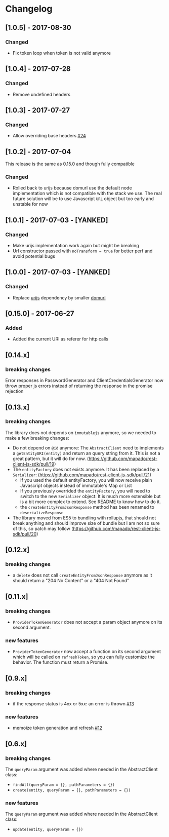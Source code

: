 # Changelog

## [1.0.5] - 2017-08-30
### Changed
  * Fix token loop when token is not valid anymore

## [1.0.4] - 2017-07-28
### Changed
  * Remove undefined headers

## [1.0.3] - 2017-07-27
### Changed
  * Allow overriding base headers [#24](https://github.com/mapado/rest-client-js-sdk/pull/24)

## [1.0.2] - 2017-07-04

This release is the same as 0.15.0 and though fully compatible

### Changed
  * Rolled back to urijs because domurl use the default node implementation which is not compatible with the stack we use.
  The real future solution will be to use Javascript `URL` object but too early and unstable for now


## [1.0.1] - 2017-07-03 - [YANKED]
### Changed
  * Make urijs implementation work again but might be breaking
  * Url constructor passed with `noTransform = true` for better perf and avoid potential bugs

## [1.0.0] - 2017-07-03 - [YANKED]
### Changed
  * Replace [urijs](https://medialize.github.io/URI.js/) dependency by smaller [domurl](https://github.com/Mikhus/domurl)

## [0.15.0] - 2017-06-27
### Added
  * Added the current URI as referer for http calls

## [0.14.x]
### breaking changes
Error responses in PasswordGenerator and ClientCredentialsGenerator now throw proper js errors instead of returning the response in the promise rejection

## [0.13.x]
### breaking changes

The library does not depends on `immutablejs` anymore, so we needed to make a few breaking changes:

  * Do not depend on `@id` anymore: The `AbstractClient` need to implements a `getEntityURI(entity)` and return an query string from it. This is not a great pattern, but it will do for now. (https://github.com/mapado/rest-client-js-sdk/pull/19)
  * The `entityFactory` does not exists anymore. It has been replaced by a `Serializer`: (https://github.com/mapado/rest-client-js-sdk/pull/21)
    * If you used the default entityFactory, you will now receive plain Javascript objects instead of immutable's Map or List
    * If you previously overrided the `entityFactory`, you will need to switch to the new `Serializer` object: It is much more extensible but is a bit more complex to extend. See README to know how to do it.
    * the `createEntityFromJsonResponse` method has been renamed to `deserializeResponse`
  * The library moved from ES5 to bundling with rollupjs, that should not break anything and should improve size of bundle but I am not so sure of this, so patch may follow (https://github.com/mapado/rest-client-js-sdk/pull/20)


## [0.12.x]
### breaking changes

- a `delete` does not call `createEntityFromJsonResponse` anymore as it should return a "204 No Content" or a "404 Not Found"


## [0.11.x]
### breaking changes

- `ProviderTokenGenerator` does not accept a param object anymore on its second argument.

### new features

- `ProviderTokenGenerator` now accept a function on its second argument which will be called on `refreshToken`, so you can fully customize the behavior. The function must return a Promise.

## [0.9.x]
### breaking changes

- if the response status is 4xx or 5xx: an error is thrown [#13](https://github.com/mapado/rest-client-js-sdk/pull/13)

### new features

- memoize token generation and refresh [#12](https://github.com/mapado/rest-client-js-sdk/pull/12)


## [0.6.x]
### breaking changes

The `queryParam` argument was added where needed in the AbstractClient class:

- `findAll(queryParam = {}, pathParameters = {})`
- `create(entity, queryParam = {}, pathParameters = {})`

### new features
The `queryParam` argument was added where needed in the AbstractClient class:

- `update(entity, queryParam = {})`
